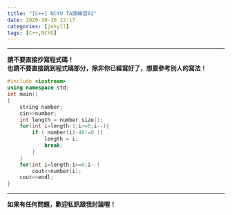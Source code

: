 ```yaml
---
title: "[C++] NCYU TA課練習02"
date: 2020-10-30 22:17
categories: [jekyll]
tags: [C++,NCYU]
---
```


---
**請不要直接抄寫程式碼！** <br>
**也請不要直接跳到程式碼部分，除非你已經寫好了，想要參考別人的寫法！**

```c++
#include <iostream>  
using namespace std;  
int main()  
{  
    string number;  
    cin>>number;  
    int length = number.size();  
    for(int i=length-1;i>=0;i--){  
        if ( number[i]-48!=0 ){  
            length = i;  
            break;  
        }  
    }  
    for(int i=length;i>=0;i--)  
        cout<<number[i];  
    cout<<endl;  
}
```

---
**如果有任何問題，歡迎私訊跟我討論喔！**
